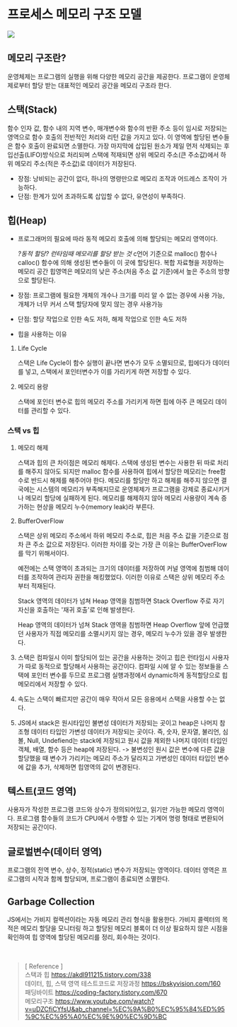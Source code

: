 # 프로세스 메모리 구조 모델

![](https://s3.ap-northeast-2.amazonaws.com/lucas-image.codesquad.kr/16403278811501%2AfwkyPI8Gmzd0Q_XAGM5_eA.png)

## 메모리 구조란?

운영체제는 프로그램의 실행을 위해 다양한 메모리 공간을 제공한다.
프로그램이 운영체제로부터 할당 받는 대표적인 메모리 공간을 메모리 구조라 한다.

## 스택(Stack)

함수 인자 값, 함수 내의 지역 변수, 매개변수와 함수의 반환 주소 등이 임시로 저장되는 영역으로 함수 호출의 전반적인 처리와 리턴 값을 가지고 있다. 이 영역에 할당된 변수들은 함수 호출이 완료되면 소멸한다. 가장 마지막에 삽입된 원소가 제일 먼저 삭제되는 후입선출(LIFO)방식으로 처리되며 스택에 적재되면 상위 메모리 주소(큰 주소값)에서 하위 메모리 주소(적은 주소값)로 데이터가 저장된다.

- 장점: 낭비되는 공간이 없다, 하나의 명령만으로 메모리 조작과 어드레스 조작이 가능하다.
- 단점: 한계가 있어 초과하도록 삽입할 수 없다, 유연성이 부족하다.

## 힙(Heap)

- 프로그래머의 필요에 따라 동적 메모리 호출에 의해 할당되는 메모리 영역이다.

  _?동적 할당? 런타임때 메모리를 할당 받는 것_
  c언어 기준으로 malloc() 함수나 calloc() 함수에 의해 생성된 변수들이 이 곳에 할당된다. 복합 자료형을 저장하는 메모리 공간
  힙영역은 메모리의 낮은 주소(처음 주소 값 기준)에서 높은 주소의 방향으로 할당된다.

- 장점: 프로그램에 필요한 개체의 개수나 크기를 미리 알 수 없는 경우에 사용 가능, 개체가 너무 커서 스택 할당자에 맞지 않는 경우 사용가능
- 단점: 할당 작업으로 인한 속도 저하, 해제 작업으로 인한 속도 저하

- 힙을 사용하는 이유

1. Life Cycle

   스택은 Life Cycle이 함수 실행이 끝나면 변수가 모두 소멸되므로, 힙에다가 데이터를 넣고, 스택에서 포인터변수가 이를 가리키게 하면 저장할 수 있다.

2. 메모리 용량

   스택에 포인터 변수로 힙의 메모리 주소를 가리키게 하면 힙에 아주 큰 메모리 데이터를 관리할 수 있다.

### 스택 vs 힙

1. 메모리 해제

   스택과 힙의 큰 차이점은 메모리 해제다. 스택에 생성된 변수는 사용한 뒤 따로 처리를 해주지 않아도 되지만 malloc 함수를 사용하여 힙에서 할당한 메모리는 free함수로 반드시 해제를 해주어야 한다. 메모리를 할당만 하고 해제를 해주지 않으면 결국에는 시스템의 메모리가 부족해지므로 운영체제가 프로그램을 강제로 종료시키거나 메모리 할당에 실패하게 된다. 메모리를 해제하지 않아 메모리 사용량이 계속 증가하는 현상을 메모리 누수(memory leak)라 부른다.

2. BufferOverFlow

   스택은 상위 메모리 주소에서 하위 메모리 주소로, 힙은 처음 주소 값을 기준으로 점차 큰 주소 값으로 저장된다. 이러한 차이를 갖는 가장 큰 이유는 BufferOverFlow를 막기 위해서이다.

   예전에는 스택 영역이 초과되는 크기의 데이터를 저장하여 커널 영역에 침범해 데이터를 조작하여 관리자 권한을 해킹했었다. 이러한 이유로 스택은 상위 메모리 주소부터 적재된다.

   Stack 영역의 데이터가 넘쳐 Heap 영역을 침범하면 Stack Overflow
   주로 자기 자신을 호출하는 '재귀 호출'로 인해 발생한다.

   Heap 영역의 데이터가 넘쳐 Stack 영역을 침범하면 Heap Overflow
   앞에 언급했던 사용자가 직접 메모리를 소멸시키지 않는 경우, 메모리 누수가 있을 경우 발생한다.

3. 스택은 컴파일시 이미 할당되어 있는 공간을 사용하는 것이고 힙은 런타임시 사용자가 따로 동적으로 할당해서 사용하는 공간이다. 컴파일 시에 알 수 있는 정보들을 스택에 포인터 변수를 두므로 프로그램 실행과정에서 dynamic하게 동적할당으로 힙 메모리에서 저장할 수 있다.

4. 속도는 스택이 빠르지만 공간이 매우 작아서 모든 응용에서 스택을 사용할 수는 없다.

5. JS에서 stack은 원시타입인 불변성 데이터가 저장되는 곳이고 heap은 나머지 참조형 데이터 타입인 가변성 데이터가 저장되는 곳이다. 즉, 숫자, 문자열, 불리언, 심볼, Null, Undefiend는 stack에 저장되고 원시 값을 제외한 나머지 데이터 타입인 객체, 배열, 함수 등은 heap에 저장된다.
   -> 불변성인 원시 값은 변수에 다른 값을 할당했을 때 변수가 가리키는 메모리 주소가 달라지고 가변성인 데이터 타입인 변수에 값을 추가, 삭제하면 힙영역의 값이 변경된다.

## 텍스트(코드 영역)

사용자가 작성한 프로그램 코드와 상수가 정의되어있고, 읽기만 가능한 메모리 영역이다. 프로그램 함수들의 코드가 CPU에서 수행할 수 있는 기계어 명령 형태로 변환되어 저장되는 공간이다.

## 글로벌변수(데이터 영역)

프로그램의 전역 변수, 상수, 정적(static) 변수가 저장되는 영역이다. 데이터 영역은 프로그램의 시작과 함께 할당되며, 프로그램이 종료되면 소멸한다.

## Garbage Collection

JS에서는 가비지 컬렉션이라는 자동 메모리 관리 형식을 활용한다. 가비지 콜렉터의 목적은 메모리 할당을 모니터링 하고 할당된 메모리 블록이 더 이상 필요하지 않은 시점을 확인하여 힙 영역에 할당된 메모리를 정리, 회수하는 것이다.
<br>
<br>
<br>

> [ Reference ]  
> 스택과 힙 https://akdl911215.tistory.com/338  
> 데이터, 힙, 스택 영역 테스트코드로 저장과정 https://bskyvision.com/160  
> 패딩바이트 https://coding-factory.tistory.com/670  
> 메모리구조 https://www.youtube.com/watch?v=uDZCfiCYfsU&ab_channel=%EC%9A%B0%EC%95%84%ED%95%9C%EC%95%A0%EC%9E%90%EC%9D%BC

